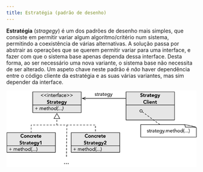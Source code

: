 ```yaml
---
title: Estratégia (padrão de desenho)
---
```


**Estratégia** (*stragegy*) é um dos padrões de desenho mais simples, que consiste em permitir variar algum algoritmo/critério num sistema, permitindo a coexistência de várias alternativas. A solução passa por abstrair as operações que se querem permitir variar para uma interface, e fazer com que o sistema base apenas dependa dessa interface. Desta forma, ao ser necessário uma nova variante, o sistema base não necessita de ser alterado. Um aspeto chave neste padrão é *não* haver dependência entre o código cliente da estratégia e as suas várias variantes, mas sim depender da interface.

![](estrategia.png)

